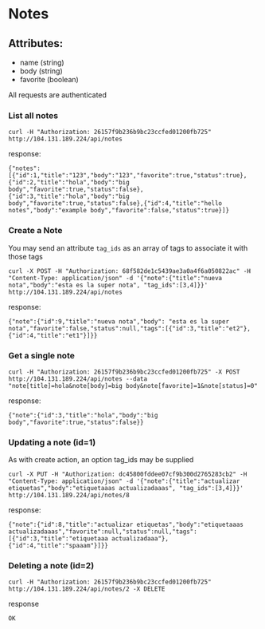 # Notes
## Attributes:
* name (string)
* body (string)
* favorite (boolean)

All requests are authenticated

### List all notes

    curl -H "Authorization: 26157f9b236b9bc23ccfed01200fb725" http://104.131.189.224/api/notes

response:

    {"notes":[{"id":1,"title":"123","body":"123","favorite":true,"status":true},{"id":2,"title":"hola","body":"big body","favorite":true,"status":false},{"id":3,"title":"hola","body":"big body","favorite":true,"status":false},{"id":4,"title":"hello notes","body":"example body","favorite":false,"status":true}]}


### Create a Note
  You may send an attribute `tag_ids` as an array of tags to associate it with those tags

    curl -X POST -H "Authorization: 68f582de1c5439ae3a0a4f6a050822ac" -H "Content-Type: application/json" -d '{"note":{"title":"nueva nota","body":"esta es la super nota", "tag_ids":[3,4]}}' http://104.131.189.224/api/notes

  response:

    {"note":{"id":9,"title":"nueva nota","body": "esta es la super nota","favorite":false,"status":null,"tags":[{"id":3,"title":"et2"},{"id":4,"title":"et1"}]}}


### Get a single note

    curl -H "Authorization: 26157f9b236b9bc23ccfed01200fb725" -X POST http://104.131.189.224/api/notes --data "note[title]=hola&note[body]=big body&note[favorite]=1&note[status]=0"

response:

    {"note":{"id":3,"title":"hola","body":"big body","favorite":true,"status":false}}


### Updating a note (id=1)
  As with create action, an option tag_ids may be supplied

    curl -X PUT -H "Authorization: dc45800fddee07cf9b300d2765283cb2" -H "Content-Type: application/json" -d '{"note":{"title":"actualizar etiquetas","body":"etiquetaaas actualizadaaas", "tag_ids":[3,4]}}' http://104.131.189.224/api/notes/8

response:

    {"note":{"id":8,"title":"actualizar etiquetas","body":"etiquetaaas actualizadaaas","favorite":null,"status":null,"tags":[{"id":3,"title":"etiquetaaa actualizadaaa"},{"id":4,"title":"spaaam"}]}}

### Deleting a note (id=2)

    curl -H "Authorization: 26157f9b236b9bc23ccfed01200fb725" http://104.131.189.224/api/notes/2 -X DELETE

response

    OK

